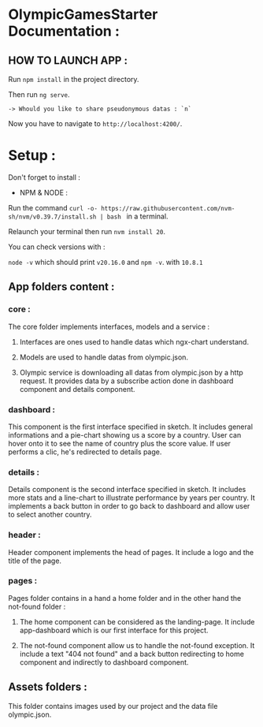 # OlympicGamesStarter Documentation :

## HOW TO LAUNCH APP :

Run `npm install` in the project directory.

Then run `ng serve`.

    -> Whould you like to share pseudonymous datas : `n`

Now you have to navigate to `http://localhost:4200/`.

# Setup :
Don't forget to install :

* NPM & NODE :

Run the command `curl -o- https://raw.githubusercontent.com/nvm-sh/nvm/v0.39.7/install.sh | bash ` in a terminal.

Relaunch your terminal then run `nvm install 20`.

You can check versions with :

`node -v` which should print `v20.16.0` and `npm -v`. with `10.8.1`

## App folders content :

### core :

The core folder implements interfaces, models and a service :

1. Interfaces are ones used to handle datas which ngx-chart understand.

2. Models are used to handle datas from olympic.json.
3. Olympic service is downloading all datas from olympic.json by a http request. It provides data by a subscribe action done in dashboard component and details component.

### dashboard :

This component is the first interface specified in sketch. It includes general informations and a pie-chart showing us a score by a country. User can hover onto it to see the name of country plus the score value. If user performs a clic, he's redirected to details page.

### details :

Details component is the second interface specified in sketch. It includes more stats and a line-chart to illustrate performance by years per country. It implements a back button in order to go back to dashboard and allow user to select another country.

### header :

Header component implements the head of pages. It include a logo and the title of the page.

### pages :

Pages folder contains in a hand a home folder and in the other hand the not-found folder :

1. The home component can be considered as the landing-page. It include app-dashboard which is our first interface for this project.

2. The not-found component allow us to handle the not-found exception. It include a text "404 not found" and a back button redirecting to home component and indirectly to dashboard component.

## Assets folders :

This folder contains images used by our project and the data file olympic.json.

